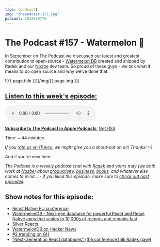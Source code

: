 ```yaml
---
tags: [podcast]
img: "thepodcast-157.jpg"
podcast: 1012329770
---
```


# The Podcast #157 - Watermelon 🍉

In September on [The Podcast][p] we discussed our latest and greatest contribution to open-source - [Watermelon DB](https://GitHub.com/Nozbe/WatermelonDB) created and shipped by Radek and our [Nozbe][n] dev team. So proud of these guys - we talk what it means to do open source and why we’ve done that:

<!--More-->

![{{ page.title }}](/img/{{ page.img }})

## [Listen to this week's episode:][e]

<audio controls>
<source src="https://files.nozbe.com/podcast/157.mp3" type="audio/mpeg">
</audio>

**[Subscribe to The Podcast in Apple Podcasts][i]**, [Get RSS][rss]

Time: ~ 44 minutes

*If you [rate us on iTunes][i], we might give you a shout-out on air! Thanks! :-)*

And if you're new here:

*The Podcast is a weekly podcast chat with [Radek][r] and yours truly (we both work at [Nozbe][n]) about [productivity](/productivity), [business](/business), [books](/books), and whatever else comes to mind… - if you liked this episode, make sure to [check out past episodes](/podcast).*

## Show notes for this episode:

  * [React Native EU conference](https://react-native.eu/)
  * [WatermelonDB - Next-gen database for powerful React and React Native apps that scales to 10,000s of records and remains fast](https://github.com/Nozbe/WatermelonDB)
  * [Silver Reacts](https://twitter.com/mdvacca/status/1038062043977396229)
  * [WatermelonDB on Hacker News](https://news.ycombinator.com/item?id=17950992)
  * [#2 trending on GH](https://mobile.twitter.com/radexp/status/1038785575057321984)
  * [“Next-Generation React databases” (the conference talk Radek gave)](https://www.youtube.com/watch?v=UlZ1QnFF4Cw)



[y]: https://michael.gratis/thepodcastyt
[rss]: http://thepodcast.fm/episodes?format=RSS
[e]: http://thepodcast.fm/episodes/157

[p]: https://michael.gratis/thepodcastfm
[n]: https://michael.gratis/nozbe
[r]: https://michael.gratis/radex
[i]: https://michael.gratis/thepodcast
[o]: https://michael.gratis/ipadonly

